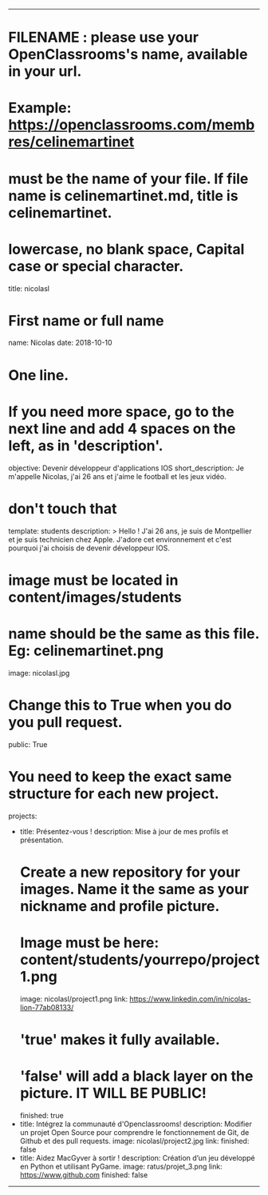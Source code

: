 ---

# FILENAME : please use your OpenClassrooms's name, available in your url.
# Example: https://openclassrooms.com/membres/celinemartinet
# must be the name of your file. If file name is celinemartinet.md, title is celinemartinet.
# lowercase, no blank space, Capital case or special character.
title: nicolasl

# First name or full name
name: Nicolas
date: 2018-10-10

# One line.
# If you need more space, go to the next line and add 4 spaces on the left, as in 'description'.
objective: Devenir développeur d'applications IOS
short_description: Je m'appelle Nicolas, j'ai 26 ans et j'aime le football et les jeux vidéo.

# don't touch that
template: students
description: >
    Hello ! J'ai 26 ans, je suis de Montpellier et je suis technicien chez Apple.
    J'adore cet environnement et c'est pourquoi j'ai choisis de devenir développeur IOS.

# image must be located in content/images/students
# name should be the same as this file. Eg: celinemartinet.png
image: nicolasl.jpg

# Change this to True when you do you pull request.
public: True

# You need to keep the exact same structure for each new project.
projects:
  - title: Présentez-vous !
    description: Mise à jour de mes profils et présentation.
    # Create a new repository for your images. Name it the same as your nickname and profile picture.
    # Image must be here: content/students/yourrepo/project1.png
    image: nicolasl/project1.png
    link: https://www.linkedin.com/in/nicolas-lion-77ab08133/
    # 'true' makes it fully available.
    # 'false' will add a black layer on the picture. IT WILL BE PUBLIC!
    finished: true
  - title: Intégrez la communauté d'Openclassrooms!
    description: Modifier un projet Open Source pour comprendre le fonctionnement de Git, de Github et des pull requests. 
    image: nicolasl/project2.jpg
    link: 
    finished: false
  - title: Aidez MacGyver à sortir !
    description: Création d’un jeu développé en Python et utilisant PyGame.
    image: ratus/projet_3.png
    link: https://www.github.com
    finished: false


---